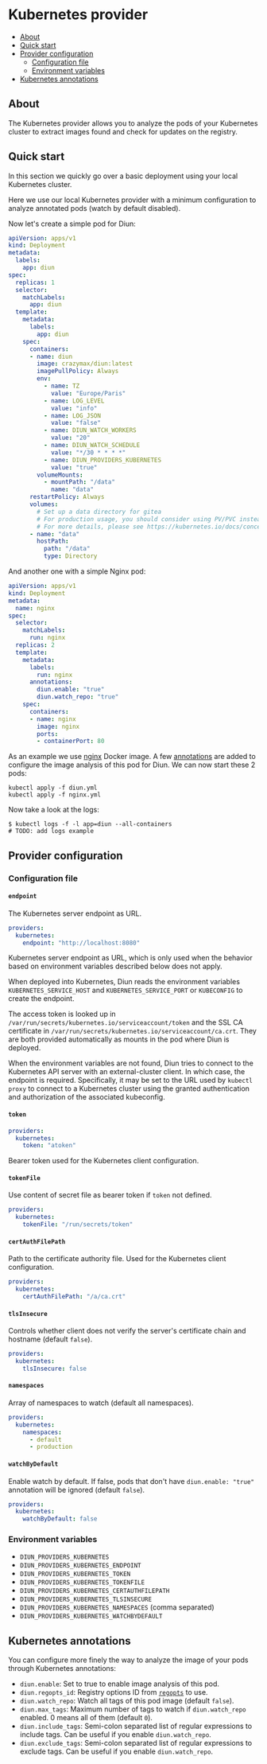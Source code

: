 # Kubernetes provider

* [About](#about)
* [Quick start](#quick-start)
* [Provider configuration](#provider-configuration)
  * [Configuration file](#configuration-file)
  * [Environment variables](#environment-variables)
* [Kubernetes annotations](#kubernetes-annotations)

## About

The Kubernetes provider allows you to analyze the pods of your Kubernetes cluster to extract images found and check for updates on the registry.

## Quick start

In this section we quickly go over a basic deployment using your local Kubernetes cluster.

Here we use our local Kubernetes provider with a minimum configuration to analyze annotated pods (watch by default disabled).

Now let's create a simple pod for Diun:

```yaml
apiVersion: apps/v1
kind: Deployment
metadata:
  labels:
    app: diun
spec:
  replicas: 1
  selector:
    matchLabels:
      app: diun
  template:
    metadata:
      labels:
        app: diun
    spec:
      containers:
      - name: diun
        image: crazymax/diun:latest
        imagePullPolicy: Always
        env:
          - name: TZ
            value: "Europe/Paris"
          - name: LOG_LEVEL
            value: "info"
          - name: LOG_JSON
            value: "false"
          - name: DIUN_WATCH_WORKERS
            value: "20"
          - name: DIUN_WATCH_SCHEDULE
            value: "*/30 * * * *"
          - name: DIUN_PROVIDERS_KUBERNETES
            value: "true"
        volumeMounts:
          - mountPath: "/data"
            name: "data"
      restartPolicy: Always
      volumes:
        # Set up a data directory for gitea
        # For production usage, you should consider using PV/PVC instead(or simply using storage like NAS)
        # For more details, please see https://kubernetes.io/docs/concepts/storage/volumes/
      - name: "data"
        hostPath:
          path: "/data"
          type: Directory
```

And another one with a simple Nginx pod:

```yaml
apiVersion: apps/v1
kind: Deployment
metadata:
  name: nginx
spec:
  selector:
    matchLabels:
      run: nginx
  replicas: 2
  template:
    metadata:
      labels:
        run: nginx
      annotations:
        diun.enable: "true"
        diun.watch_repo: "true"
    spec:
      containers:
      - name: nginx
        image: nginx
        ports:
        - containerPort: 80
```

As an example we use [nginx](https://hub.docker.com/_/nginx/) Docker image. A few [annotations](#kubernetes-annotations) are added to configure the image analysis of this pod for Diun. We can now start these 2 pods:

```
kubectl apply -f diun.yml
kubectl apply -f nginx.yml
```

Now take a look at the logs:

```
$ kubectl logs -f -l app=diun --all-containers
# TODO: add logs example
```

## Provider configuration

### Configuration file

#### `endpoint`

The Kubernetes server endpoint as URL.

```yaml
providers:
  kubernetes:
    endpoint: "http://localhost:8080"
```

Kubernetes server endpoint as URL, which is only used when the behavior based on environment variables described below does not apply.

When deployed into Kubernetes, Diun reads the environment variables `KUBERNETES_SERVICE_HOST` and `KUBERNETES_SERVICE_PORT` or `KUBECONFIG` to create the endpoint.

The access token is looked up in `/var/run/secrets/kubernetes.io/serviceaccount/token` and the SSL CA certificate in `/var/run/secrets/kubernetes.io/serviceaccount/ca.crt`. They are both provided automatically as mounts in the pod where Diun is deployed.

When the environment variables are not found, Diun tries to connect to the Kubernetes API server with an external-cluster client. In which case, the endpoint is required. Specifically, it may be set to the URL used by `kubectl proxy` to connect to a Kubernetes cluster using the granted authentication and authorization of the associated kubeconfig.

#### `token`

```yaml
providers:
  kubernetes:
    token: "atoken"
```

Bearer token used for the Kubernetes client configuration.

#### `tokenFile`

Use content of secret file as bearer token if `token` not defined.

```yaml
providers:
  kubernetes:
    tokenFile: "/run/secrets/token"
```

#### `certAuthFilePath`

Path to the certificate authority file. Used for the Kubernetes client configuration.

```yaml
providers:
  kubernetes:
    certAuthFilePath: "/a/ca.crt"
```

#### `tlsInsecure`

Controls whether client does not verify the server's certificate chain and hostname (default `false`).

```yaml
providers:
  kubernetes:
    tlsInsecure: false
```

#### `namespaces`

Array of namespaces to watch (default all namespaces).

```yaml
providers:
  kubernetes:
    namespaces:
      - default
      - production
```

#### `watchByDefault`

Enable watch by default. If false, pods that don't have `diun.enable: "true"` annotation will be ignored (default `false`).

```yaml
providers:
  kubernetes:
    watchByDefault: false
```

### Environment variables

* `DIUN_PROVIDERS_KUBERNETES`
* `DIUN_PROVIDERS_KUBERNETES_ENDPOINT`
* `DIUN_PROVIDERS_KUBERNETES_TOKEN`
* `DIUN_PROVIDERS_KUBERNETES_TOKENFILE`
* `DIUN_PROVIDERS_KUBERNETES_CERTAUTHFILEPATH`
* `DIUN_PROVIDERS_KUBERNETES_TLSINSECURE`
* `DIUN_PROVIDERS_KUBERNETES_NAMESPACES` (comma separated)
* `DIUN_PROVIDERS_KUBERNETES_WATCHBYDEFAULT`

## Kubernetes annotations

You can configure more finely the way to analyze the image of your pods through Kubernetes annotations:

* `diun.enable`: Set to true to enable image analysis of this pod.
* `diun.regopts_id`: Registry options ID from [`regopts`](../configuration.md#regopts) to use.
* `diun.watch_repo`: Watch all tags of this pod image (default `false`).
* `diun.max_tags`: Maximum number of tags to watch if `diun.watch_repo` enabled. 0 means all of them (default `0`).
* `diun.include_tags`: Semi-colon separated list of regular expressions to include tags. Can be useful if you enable `diun.watch_repo`.
* `diun.exclude_tags`: Semi-colon separated list of regular expressions to exclude tags. Can be useful if you enable `diun.watch_repo`.
